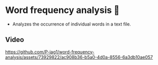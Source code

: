 # Word frequency analysis :memo:

- Analyzes the occurrence of individual words in a text file.

## Video


https://github.com/P-jag1/word-frequency-analysis/assets/73929822/ac908b36-b5a0-4d0a-8556-6a3db10ae057





